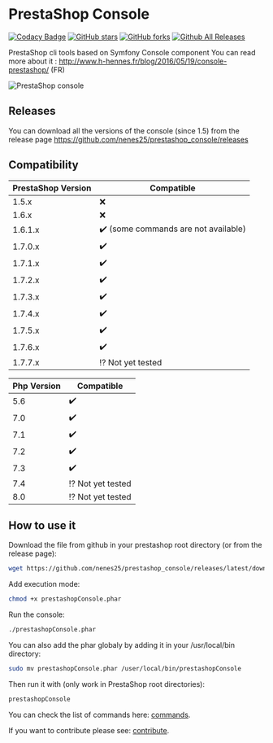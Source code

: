 # PrestaShop Console

[![Codacy Badge](https://api.codacy.com/project/badge/Grade/f72aeabcce684a8ca888cd53a954212e)](https://app.codacy.com/app/nenes25/prestashop_console?utm_source=github.com&utm_medium=referral&utm_content=nenes25/prestashop_console&utm_campaign=Badge_Grade_Dashboard)
[![GitHub stars](https://img.shields.io/github/stars/nenes25/prestashop_console)](https://github.com/nenes25/eicaptcha/stargazers)
[![GitHub forks](https://img.shields.io/github/forks/nenes25/prestashop_console)](https://github.com/nenes25/eicaptcha/network)
[![Github All Releases](https://img.shields.io/github/downloads/nenes25/prestashop_console/total.svg)]()

PrestaShop cli tools based on Symfony Console component
You can read more about it : http://www.h-hennes.fr/blog/2016/05/19/console-prestashop/ (FR)

![PrestaShop console](console.png?raw=true "PrestaShop console")

Releases
---

You can download all the versions of the console (since 1.5) from the release page https://github.com/nenes25/prestashop_console/releases

Compatibility
---

| PrestaShop Version | Compatible |
| ------------------ | -----------|
| 1.5.x | :x: |
| 1.6.x | :x: |
| 1.6.1.x | :heavy_check_mark: (some commands are not available)|
| 1.7.0.x | :heavy_check_mark: |
| 1.7.1.x | :heavy_check_mark: |
| 1.7.2.x | :heavy_check_mark: |
| 1.7.3.x | :heavy_check_mark: |
| 1.7.4.x | :heavy_check_mark: |
| 1.7.5.x | :heavy_check_mark: |
| 1.7.6.x | :heavy_check_mark: |
| 1.7.7.x | :interrobang: Not yet tested |

| Php Version | Compatible |
| ------ | -----------|
| 5.6 | :heavy_check_mark:|
| 7.0 | :heavy_check_mark: |
| 7.1 | :heavy_check_mark: |
| 7.2 | :heavy_check_mark: |
| 7.3| :heavy_check_mark: |
| 7.4 | :interrobang: Not yet tested |
| 8.0 | :interrobang: Not yet tested |

How to use it
---

Download the file from github in your prestashop root directory (or from the release page):

```bash
wget https://github.com/nenes25/prestashop_console/releases/latest/download/prestashopConsole.phar
```

Add execution mode:

```bash
chmod +x prestashopConsole.phar
```

Run the console:

```bash
./prestashopConsole.phar
```

You can also add the phar globaly by adding it in your /usr/local/bin directory:

```bash
sudo mv prestashopConsole.phar /user/local/bin/prestashopConsole
```

Then run it with (only work in PrestaShop root directories):

```bash
prestashopConsole
```

You can check the list of commands here: [commands](COMMANDS.md).

If you want to contribute please see: [contribute](CONTRIBUTE.md).
